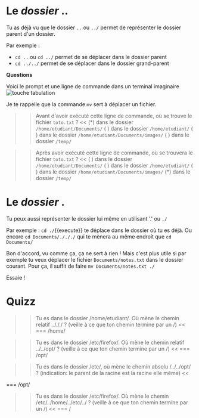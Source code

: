 # Le *dossier*  ..

Tu as déjà vu que le dossier `..` ou `../` permet de représenter le dossier parent d'un dossier.

Par exemple :

* `cd ..` ou `cd ../` permet de se déplacer dans le dossier parent
* `cd ../../` permet de se déplacer dans le dossier grand-parent

**Questions**

Voici le prompt et une ligne de commande dans un terminal imaginaire
![touche tabulation](./assets/mv.png)

Je te rappelle que la commande `mv` sert à déplacer un fichier.

>> Avant d'avoir exécuté cette ligne de commande, où se trouve le fichier `toto.txt` ? <<
(*) dans le dossier `/home/etudiant/Documents/`
( ) dans le dossier `/home/etudiant/`
( ) dans le dossier `/home/etudiant/Documents/images/`
( ) dans le dossier `/temp/`


>> Après avoir exécuté cette ligne de commande, où se trouvera le fichier `toto.txt` ? <<
( ) dans le dossier `/home/etudiant/Documents/`
( ) dans le dossier `/home/etudiant/`
( ) dans le dossier `/home/etudiant/Documents/images/`
(*) dans le dossier `/temp/`

# Le *dossier*  .

Tu peux aussi représenter le dossier lui même en utilisant '.' ou `./`

Par exemple : `cd ./`{{execute}} te déplace dans le dossier où tu es déjà.
Ou encore `cd Documents/./././` qui te mènera au même endroit que `cd Documents/`

Bon d'accord, vu comme ça, ça ne sert à rien ! Mais c'est plus utile si par exemple tu veux déplacer le fichier `Documents/notes.txt` dans le dossier courant. Pour ça, il suffit de faire `mv Documents/notes.txt ./` 

Essaie !


# Quizz

>> Tu es dans le dossier /home/etudiant/. Où mène le chemin relatif ../././ ? (veille à ce que ton chemin termine par un /) <<
=== /home/

>> Tu es dans le dossier /etc/firefox/. Où mène le chemin relatif ../../opt/ ? (veille à ce que ton chemin termine par un /) <<
=== /opt/

>> Tu es dans le dossier /etc/, où mène le chemin absolu /../../opt/ ? (indication: le parent de la racine est la racine elle même) <<

=== /opt/

>> Tu es dans le dossier /etc/firefox/. Où mène le chemin /etc/../home/../etc/../ ? (veille à ce que ton chemin termine par un /) <<
=== /
